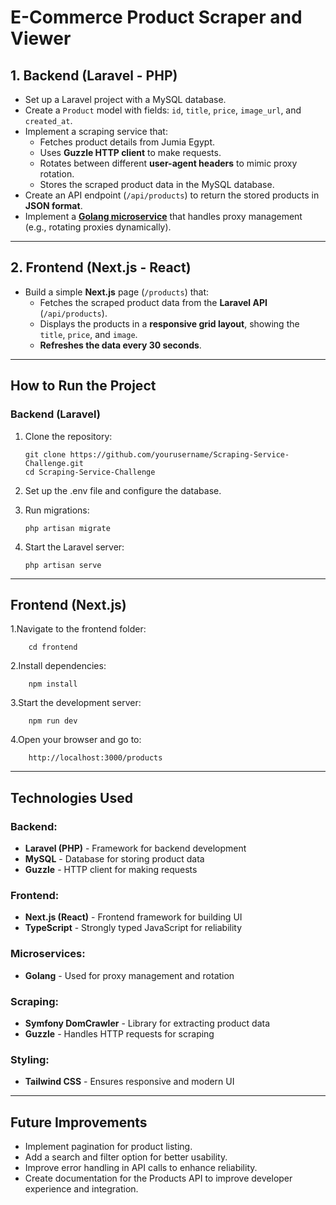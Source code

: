 # **E-Commerce Product Scraper and Viewer**

## 1. Backend (Laravel - PHP)
- Set up a Laravel project with a MySQL database.
- Create a `Product` model with fields: `id`, `title`, `price`, `image_url`, and `created_at`.
- Implement a scraping service that:
  - Fetches product details from Jumia Egypt.
  - Uses **Guzzle HTTP client** to make requests.
  - Rotates between different **user-agent headers** to mimic proxy rotation.
  - Stores the scraped product data in the MySQL database.
- Create an API endpoint (`/api/products`) to return the stored products in **JSON format**.
- Implement a **[Golang microservice](https://github.com/NourAlllah/proxy-manager)** that handles proxy management (e.g., rotating proxies dynamically).

---

## 2. Frontend (Next.js - React)
- Build a simple **Next.js** page (`/products`) that:
  - Fetches the scraped product data from the **Laravel API** (`/api/products`).
  - Displays the products in a **responsive grid layout**, showing the `title`, `price`, and `image`.
  - **Refreshes the data every 30 seconds**.

---

## How to Run the Project

### Backend (Laravel)
1. Clone the repository:

       git clone https://github.com/yourusername/Scraping-Service-Challenge.git
       cd Scraping-Service-Challenge

2. Set up the .env file and configure the database.
3. Run migrations:

       php artisan migrate
   
4. Start the Laravel server:

       php artisan serve

---

## Frontend (Next.js) 

1.Navigate to the frontend folder:

        cd frontend
        
2.Install dependencies:
    
        npm install

3.Start the development server:

        npm run dev

4.Open your browser and go to:

        http://localhost:3000/products

---

## Technologies Used

### Backend:
- **Laravel (PHP)** - Framework for backend development  
- **MySQL** - Database for storing product data  
- **Guzzle** - HTTP client for making requests  

### Frontend:
- **Next.js (React)** - Frontend framework for building UI  
- **TypeScript** - Strongly typed JavaScript for reliability  

### Microservices:
- **Golang** - Used for proxy management and rotation  

### Scraping:
- **Symfony DomCrawler** - Library for extracting product data  
- **Guzzle** - Handles HTTP requests for scraping  

### Styling:
- **Tailwind CSS** - Ensures responsive and modern UI

---

## Future Improvements

- Implement pagination for product listing.  
- Add a search and filter option for better usability.  
- Improve error handling in API calls to enhance reliability.
- Create documentation for the Products API to improve developer experience and integration.  







